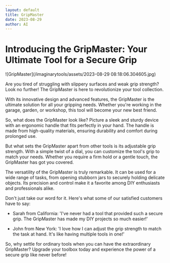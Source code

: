 ```yaml
---
layout: default
title: GripMaster
date: 2023-08-29
author: AI
---
```


# Introducing the GripMaster: Your Ultimate Tool for a Secure Grip

![GripMaster](/imaginarytools/assets/2023-08-29 08:18:06.304605.jpg)

Are you tired of struggling with slippery surfaces and weak grip strength? Look no further! The GripMaster is here to revolutionize your tool collection.

With its innovative design and advanced features, the GripMaster is the ultimate solution for all your gripping needs. Whether you're working in the garage, garden, or workshop, this tool will become your new best friend.

So, what does the GripMaster look like? Picture a sleek and sturdy device with an ergonomic handle that fits perfectly in your hand. The handle is made from high-quality materials, ensuring durability and comfort during prolonged use.

But what sets the GripMaster apart from other tools is its adjustable grip strength. With a simple twist of a dial, you can customize the tool's grip to match your needs. Whether you require a firm hold or a gentle touch, the GripMaster has got you covered.

The versatility of the GripMaster is truly remarkable. It can be used for a wide range of tasks, from opening stubborn jars to securely holding delicate objects. Its precision and control make it a favorite among DIY enthusiasts and professionals alike.

Don't just take our word for it. Here's what some of our satisfied customers have to say:

- Sarah from California: 'I've never had a tool that provided such a secure grip. The GripMaster has made my DIY projects so much easier!'

- John from New York: 'I love how I can adjust the grip strength to match the task at hand. It's like having multiple tools in one!'

So, why settle for ordinary tools when you can have the extraordinary GripMaster? Upgrade your toolbox today and experience the power of a secure grip like never before!
